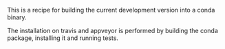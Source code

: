 This is a recipe for building the current development version into a conda binary.

The installation on travis and appveyor is performed by building the conda package, installing it and running tests.
